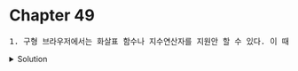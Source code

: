 # Chapter 49

<pre>1. 구형 브라우저에서는 화살표 함수나 지수연산자를 지원안 할 수 있다. 이 때 대표적으로 쓰이는 컴파일러는 [   1   ]이고, ES5 사양의 소스코드로 변환할 수 있다. [   1   ]을 사용하려면, [      2      ]도 설치해야하는데, 함께 사용하는 [   1   ] 플러그인을 모아 둔 것이다.  </pre>

<details>
  <summary>Solution</summary>
<strong>1. Babel<br>
2. @babel/preset-env(바벨 프리셋)</strong>
</details>

<br>

